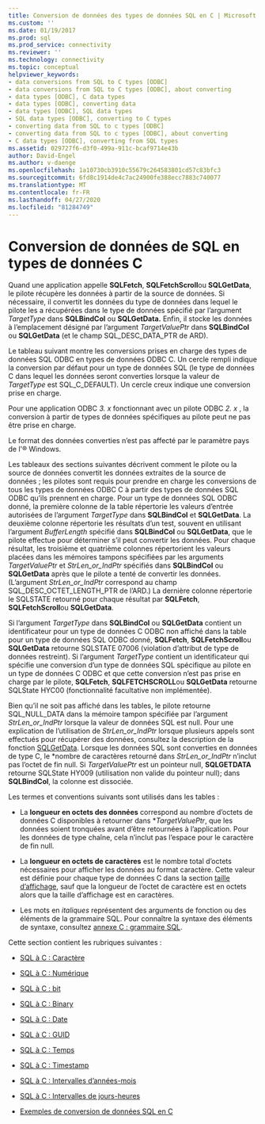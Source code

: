 ```yaml
---
title: Conversion de données des types de données SQL en C | Microsoft Docs
ms.custom: ''
ms.date: 01/19/2017
ms.prod: sql
ms.prod_service: connectivity
ms.reviewer: ''
ms.technology: connectivity
ms.topic: conceptual
helpviewer_keywords:
- data conversions from SQL to C types [ODBC]
- data conversions from SQL to C types [ODBC], about converting
- data types [ODBC], C data types
- data types [ODBC], converting data
- data types [ODBC], SQL data types
- SQL data types [ODBC], converting to C types
- converting data from SQL to c types [ODBC]
- converting data from SQL to c types [ODBC], about converting
- C data types [ODBC], converting from SQL types
ms.assetid: 029727f6-d3f0-499a-911c-bcaf9714e43b
author: David-Engel
ms.author: v-daenge
ms.openlocfilehash: 1a10730cb3910c55679c264583801cd57c83bfc3
ms.sourcegitcommit: 6fd8c1914de4c7ac24900fe388ecc7883c740077
ms.translationtype: MT
ms.contentlocale: fr-FR
ms.lasthandoff: 04/27/2020
ms.locfileid: "81284749"
---
```

# <a name="converting-data-from-sql-to-c-data-types"></a>Conversion de données de SQL en types de données C
Quand une application appelle **SQLFetch**, **SQLFetchScroll**ou **SQLGetData**, le pilote récupère les données à partir de la source de données. Si nécessaire, il convertit les données du type de données dans lequel le pilote les a récupérées dans le type de données spécifié par l’argument *TargetType* dans **SQLBindCol** ou **SQLGetData.** Enfin, il stocke les données à l’emplacement désigné par l’argument *TargetValuePtr* dans **SQLBindCol** ou **SQLGetData** (et le champ SQL_DESC_DATA_PTR de ARD).  
  
 Le tableau suivant montre les conversions prises en charge des types de données SQL ODBC en types de données ODBC C. Un cercle rempli indique la conversion par défaut pour un type de données SQL (le type de données C dans lequel les données seront converties lorsque la valeur de *TargetType* est SQL_C_DEFAULT). Un cercle creux indique une conversion prise en charge.  
  
 Pour une application ODBC *3. x* fonctionnant avec un pilote ODBC *2. x* , la conversion à partir de types de données spécifiques au pilote peut ne pas être prise en charge.  
  
 Le format des données converties n’est pas affecté par le paramètre pays de l'® Windows.  
  
 Les tableaux des sections suivantes décrivent comment le pilote ou la source de données convertit les données extraites de la source de données ; les pilotes sont requis pour prendre en charge les conversions de tous les types de données ODBC C à partir des types de données SQL ODBC qu’ils prennent en charge. Pour un type de données SQL ODBC donné, la première colonne de la table répertorie les valeurs d’entrée autorisées de l’argument *TargetType* dans **SQLBindCol** et **SQLGetData**. La deuxième colonne répertorie les résultats d’un test, souvent en utilisant l’argument *BufferLength* spécifié dans **SQLBindCol** ou **SQLGetData**, que le pilote effectue pour déterminer s’il peut convertir les données. Pour chaque résultat, les troisième et quatrième colonnes répertorient les valeurs placées dans les mémoires tampons spécifiées par les arguments *TargetValuePtr* et *StrLen_or_IndPtr* spécifiés dans **SQLBindCol** ou **SQLGetData** après que le pilote a tenté de convertir les données. (L’argument *StrLen_or_IndPtr* correspond au champ SQL_DESC_OCTET_LENGTH_PTR de l’ARD.) La dernière colonne répertorie le SQLSTATE retourné pour chaque résultat par **SQLFetch**, **SQLFetchScroll**ou **SQLGetData**.  
  
 Si l’argument *TargetType* dans **SQLBindCol** ou **SQLGetData** contient un identificateur pour un type de données C ODBC non affiché dans la table pour un type de données SQL ODBC donné, **SQLFetch**, **SQLFetchScroll**ou **SQLGetData** retourne SQLSTATE 07006 (violation d’attribut de type de données restreint). Si l’argument *TargetType* contient un identificateur qui spécifie une conversion d’un type de données SQL spécifique au pilote en un type de données C ODBC et que cette conversion n’est pas prise en charge par le pilote, **SQLFetch**, **SQLFETCHSCROLL**ou **SQLGetData** retourne SQLState HYC00 (fonctionnalité facultative non implémentée).  
  
 Bien qu’il ne soit pas affiché dans les tables, le pilote retourne SQL_NULL_DATA dans la mémoire tampon spécifiée par l’argument *StrLen_or_IndPtr* lorsque la valeur de données SQL est null. Pour une explication de l’utilisation de *StrLen_or_IndPtr* lorsque plusieurs appels sont effectués pour récupérer des données, consultez la description de la fonction [SQLGetData](../../../odbc/reference/syntax/sqlgetdata-function.md). Lorsque les données SQL sont converties en données de type C, le \*nombre de caractères retourné dans *StrLen_or_IndPtr* n’inclut pas l’octet de fin null. Si *TargetValuePtr* est un pointeur null, **SQLGETDATA** retourne SQLState HY009 (utilisation non valide du pointeur null); dans **SQLBindCol**, la colonne est dissociée.  
  
 Les termes et conventions suivants sont utilisés dans les tables :  
  
-   La **longueur en octets des données** correspond au nombre d’octets de données C disponibles à retourner dans **TargetValuePtr*, que les données soient tronquées avant d’être retournées à l’application. Pour les données de type chaîne, cela n’inclut pas l’espace pour le caractère de fin null.  
  
-   La **longueur en octets de caractères** est le nombre total d’octets nécessaires pour afficher les données au format caractère. Cette valeur est définie pour chaque type de données C dans la section [taille d’affichage](../../../odbc/reference/appendixes/display-size.md), sauf que la longueur de l’octet de caractère est en octets alors que la taille d’affichage est en caractères.  
  
-   Les mots en *italiques* représentent des arguments de fonction ou des éléments de la grammaire SQL. Pour connaître la syntaxe des éléments de syntaxe, consultez [annexe C : grammaire SQL](../../../odbc/reference/appendixes/appendix-c-sql-grammar.md).  
  
 Cette section contient les rubriques suivantes :  
  
-   [SQL à C : Caractère](../../../odbc/reference/appendixes/sql-to-c-character.md)  
  
-   [SQL à C : Numérique](../../../odbc/reference/appendixes/sql-to-c-numeric.md)  
  
-   [SQL à C : bit](../../../odbc/reference/appendixes/sql-to-c-bit.md)  
  
-   [SQL à C : Binary](../../../odbc/reference/appendixes/sql-to-c-binary.md)  
  
-   [SQL à C : Date](../../../odbc/reference/appendixes/sql-to-c-date.md)  
  
-   [SQL à C : GUID](../../../odbc/reference/appendixes/sql-to-c-guid.md)  
  
-   [SQL à C : Temps](../../../odbc/reference/appendixes/sql-to-c-time.md)  
  
-   [SQL à C : Timestamp](../../../odbc/reference/appendixes/sql-to-c-timestamp.md)  
  
-   [SQL à C : Intervalles d’années-mois](../../../odbc/reference/appendixes/sql-to-c-year-month-intervals.md)  
  
-   [SQL à C : Intervalles de jours-heures](../../../odbc/reference/appendixes/sql-to-c-day-time-intervals.md)  
  
-   [Exemples de conversion de données SQL en C](../../../odbc/reference/appendixes/sql-to-c-data-conversion-examples.md)
